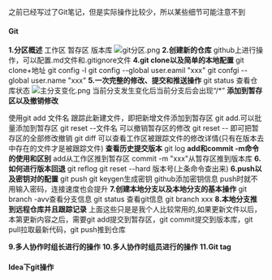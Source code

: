 之前已经写过了Git笔记，但是实际操作比较少，所以某些细节可能注意不到
#### Git
**1.分区概述**
工作区
暂存区
版本库
![git分区.png](https://i.loli.net/2021/02/05/sVaoJY7pvZhbxcd.png)
**2.创建新的仓库**
github上进行操作，可以配置.md文件和.gitignore文件
**4.git clone以及简单的本地配置**
git clone+地址
git config -l
git config --global user.eamil "xxx"
git confgi --global user.name "xxx"
**5.一次完整的修改、提交和推送操作**
git status 查看仓库状态
![主分支变化.png](https://i.loli.net/2021/02/05/oNldAsUHwvpZQO4.png)
当前分支发生变化后当前分支后会出现“/*”
**添加到暂存区以及撤销修改**

使用git add 文件名 跟踪此新建文件，即把新增文件添加到暂存区
git add.可以批量添加到暂存区
git reset --文件名 可以撤销暂存区的修改
git reset -- 即可把暂存区的全部修改撤销
git diff 可以查看工作区被跟踪文件的修改详情(只有在版本去中存在的文件才是被跟踪文件)
**查看历史提交版本**
git log
**add和commit -m命令的使用和区别**
add从工作区推到暂存区
commit -m "xxx"从暂存区推到版本库
**6.如何进行版本回退**
git reflog
git reset --hard 版本号(上条命令查出来)
**6.push以及密钥对的配置**
git push
git keygen生成密钥
github添加密钥信息
push时就不用输入密码，连接速度也会提升
**7.创建本地分支以及本地分支的基本操作**
git branch -avv查看分支信息
git status 查看git信息
git branch xxx
**8.本地分支推到远程仓库并且跟踪记录**
上面这些只是是我个人比较常用的,如果更新文件以后，本第更新内容之后，需要git add提交到暂存区，git commit提交到版本库，git pull拉取最新代码，git push推到仓库

**9.多人协作时组长进行的操作**
**10.多人协作时组员进行的操作**
**11.Git tag**
#### Idea下git操作
